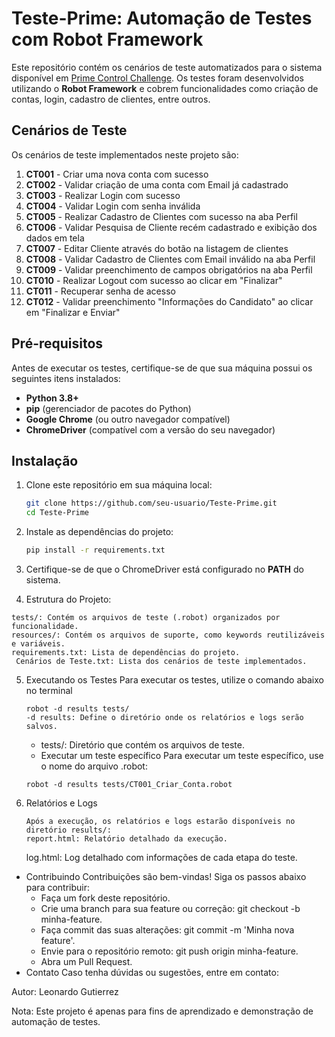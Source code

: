 # Teste-Prime: Automação de Testes com Robot Framework

Este repositório contém os cenários de teste automatizados para o sistema disponível em [Prime Control Challenge](https://challenge.primecontrol.com.br/). Os testes foram desenvolvidos utilizando o **Robot Framework** e cobrem funcionalidades como criação de contas, login, cadastro de clientes, entre outros.

## Cenários de Teste

Os cenários de teste implementados neste projeto são:

1. **CT001** - Criar uma nova conta com sucesso  
2. **CT002** - Validar criação de uma conta com Email já cadastrado  
3. **CT003** - Realizar Login com sucesso  
4. **CT004** - Validar Login com senha inválida  
5. **CT005** - Realizar Cadastro de Clientes com sucesso na aba Perfil  
6. **CT006** - Validar Pesquisa de Cliente recém cadastrado e exibição dos dados em tela  
7. **CT007** - Editar Cliente através do botão na listagem de clientes  
8. **CT008** - Validar Cadastro de Clientes com Email inválido na aba Perfil  
9. **CT009** - Validar preenchimento de campos obrigatórios na aba Perfil  
10. **CT010** - Realizar Logout com sucesso ao clicar em "Finalizar"  
11. **CT011** - Recuperar senha de acesso  
12. **CT012** - Validar preenchimento "Informações do Candidato" ao clicar em "Finalizar e Enviar"  

## Pré-requisitos

Antes de executar os testes, certifique-se de que sua máquina possui os seguintes itens instalados:

- **Python 3.8+**
- **pip** (gerenciador de pacotes do Python)
- **Google Chrome** (ou outro navegador compatível)
- **ChromeDriver** (compatível com a versão do seu navegador)

## Instalação

1. Clone este repositório em sua máquina local:

   ```bash
   git clone https://github.com/seu-usuario/Teste-Prime.git
   cd Teste-Prime
2. Instale as dependências do projeto:
   ```bash
   pip install -r requirements.txt
3. Certifique-se de que o ChromeDriver está configurado no **PATH** do sistema.
4. Estrutura do Projeto:
  ```
  tests/: Contém os arquivos de teste (.robot) organizados por funcionalidade.
  resources/: Contém os arquivos de suporte, como keywords reutilizáveis e variáveis.
  requirements.txt: Lista de dependências do projeto.
   Cenários de Teste.txt: Lista dos cenários de teste implementados.
   ``` 
5. Executando os Testes
   Para executar os testes, utilize o comando abaixo no terminal
   ```
   robot -d results tests/
   -d results: Define o diretório onde os relatórios e logs serão salvos.
   ```
   - tests/: Diretório que contém os arquivos de teste.
   - Executar um teste específico
   Para executar um teste específico, use o nome do arquivo .robot:
   ```
   robot -d results tests/CT001_Criar_Conta.robot
7. Relatórios e Logs
   ```
   Após a execução, os relatórios e logs estarão disponíveis no diretório results/:
   report.html: Relatório detalhado da execução.
   ```
   log.html: Log detalhado com informações de cada etapa do teste.

- Contribuindo
   Contribuições são bem-vindas! Siga os passos abaixo para contribuir:
   - Faça um fork deste repositório.
   - Crie uma branch para sua feature ou correção: git checkout -b minha-feature.
   - Faça commit das suas alterações: git commit -m 'Minha nova feature'.
   - Envie para o repositório remoto: git push origin minha-feature.
   - Abra um Pull Request.
- Contato
   Caso tenha dúvidas ou sugestões, entre em contato:

Autor: Leonardo Gutierrez

Nota: Este projeto é apenas para fins de aprendizado e demonstração de automação de testes.
